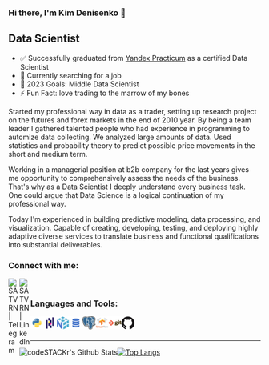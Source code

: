 ### Hi there, I'm Kim Denisenko  👋

## Data Scientist
- :white_check_mark: Successfully graduated from [Yandex Practicum](https://practicum.yandex.ru/) as a certified Data Scientist
- 🔭 Currently searching for a job
- 🥅 2023 Goals: Middle Data Scientist
- ⚡ Fun Fact: love trading to the marrow of my bones

Started my professional way in data as a trader, setting up research project on the futures and forex markets in the end of 2010 year. By being a team leader I gathered talented people who had experience in programming to automize data collecting. We analyzed large amounts of data. Used statistics and probability theory to predict possible price movements in the short and medium term. 

Working in a managerial position at b2b company for the last years gives me opportunity to comprehensively assess the needs of the business. That's why as a Data Scientist I deeply understand every business task. One could argue that Data Science is a logical continuation of my professional way. 

Today I'm experienced in building predictive modeling, data processing, and visualization. Capable of creating, developing, testing, and deploying highly adaptive diverse services to translate business and functional qualifications into substantial deliverables.


### Connect with me:
[<img align="left" alt="SATVRN | Telegram" width="22px" src="https://cdn.jsdelivr.net/npm/simple-icons@v3/icons/telegram.svg" />][telegram]
[<img align="left" alt="SATVRN | LinkedIn" width="22px" src="https://cdn.jsdelivr.net/npm/simple-icons@v3/icons/linkedin.svg" />][linkedin]

<br />

### Languages and Tools:

<img align="left" alt="Python" width="26px" src="https://raw.githubusercontent.com/github/explore/80688e429a7d4ef2fca1e82350fe8e3517d3494d/topics/python/python.png" />
<img align="left" alt="Pandas" width="26px" src="https://raw.githubusercontent.com/devicons/devicon/master/icons/pandas/pandas-original.svg" />
<img align="left" alt="NumPy" width="26px" src="https://raw.githubusercontent.com/devicons/devicon/master/icons/numpy/numpy-original.svg" />
<img align="left" alt="SQL" width="26px" src="https://raw.githubusercontent.com/github/explore/80688e429a7d4ef2fca1e82350fe8e3517d3494d/topics/sql/sql.png" />
<img align="left" alt="PostgreSQL" width="26px" src="https://raw.githubusercontent.com/github/explore/80688e429a7d4ef2fca1e82350fe8e3517d3494d/topics/postgresql/postgresql.png" />
<img align="left" alt="TensorFlow" width="26px" src="https://raw.githubusercontent.com/github/explore/80688e429a7d4ef2fca1e82350fe8e3517d3494d/topics/tensorflow/tensorflow.png" />
<img align="left" alt="Git" width="26px" src="https://raw.githubusercontent.com/github/explore/80688e429a7d4ef2fca1e82350fe8e3517d3494d/topics/git/git.png" />
<img align="left" alt="GitHub" width="26px" src="https://raw.githubusercontent.com/github/explore/78df643247d429f6cc873026c0622819ad797942/topics/github/github.png" />


<br />
<br />

---

<img align="left" alt="codeSTACKr's Github Stats" src="https://github-readme-stats.vercel.app/api?username=SATVRN89&show_icons=true&hide_border=true" />

[![Top Langs](https://github-readme-stats.vercel.app/api/top-langs/?username=SATVRN89&hide=css,scss,html,c,makefile,dockerfile,shell,cmake)](https://github.com/anuraghazra/github-readme-stats)

[telegram]: https://t.me/SATVRN
[linkedin]: https://www.linkedin.com/in/kim-denisenko-8b0b41a1/
